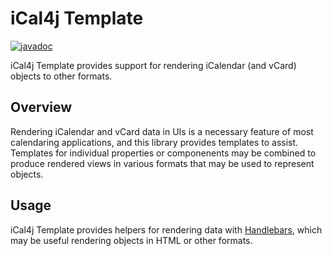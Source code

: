 # iCal4j Template

[![javadoc](https://javadoc.io/badge2/org.ical4j/ical4j-template/javadoc.svg)](https://javadoc.io/doc/org.ical4j/ical4j-template)

iCal4j Template provides support for rendering iCalendar (and vCard) objects to other formats.

## Overview

Rendering iCalendar and vCard data in UIs is a necessary feature of most calendaring applications, and this library provides
templates to assist. Templates for individual properties or componenents may be combined to produce rendered views in various
formats that may be used to represent objects.

## Usage

iCal4j Template provides helpers for rendering data with [Handlebars](http://jknack.github.io/handlebars.java/),
which may be useful rendering objects in HTML or other formats.
